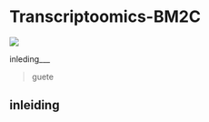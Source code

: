 # Transcriptoomics-BM2C
<p align =”center”>
<img src = “[assets/rheuma_en_geen_rheuma.jpg](https://alpine-biomedical.ch/wp-content/uploads/rheumatoide-arthritis-1440x810.jpg)”
width = “500”/>
</p>



inleding___

>guete
>

## inleiding
